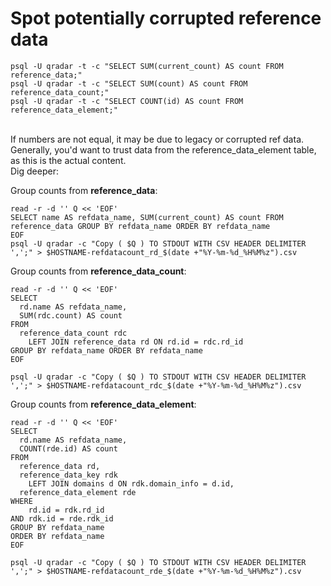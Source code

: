 # Spot potentially corrupted reference data

    psql -U qradar -t -c "SELECT SUM(current_count) AS count FROM reference_data;"
    psql -U qradar -t -c "SELECT SUM(count) AS count FROM reference_data_count;"
    psql -U qradar -t -c "SELECT COUNT(id) AS count FROM reference_data_element;"

\
If numbers are not equal, it may be due to legacy or corrupted ref data.
\
Generally, you'd want to trust data from the reference_data_element table, as this is the actual content.
\
Dig deeper:

Group counts from **reference_data**:

    read -r -d '' Q << 'EOF'
    SELECT name AS refdata_name, SUM(current_count) AS count FROM reference_data GROUP BY refdata_name ORDER BY refdata_name
    EOF
    psql -U qradar -c "Copy ( $Q ) TO STDOUT WITH CSV HEADER DELIMITER ',';" > $HOSTNAME-refdatacount_rd_$(date +"%Y-%m-%d_%H%M%z").csv

Group counts from **reference_data_count**:

    read -r -d '' Q << 'EOF'
    SELECT
      rd.name AS refdata_name,
      SUM(rdc.count) AS count
    FROM
      reference_data_count rdc
        LEFT JOIN reference_data rd ON rd.id = rdc.rd_id
    GROUP BY refdata_name ORDER BY refdata_name
    EOF
    
    psql -U qradar -c "Copy ( $Q ) TO STDOUT WITH CSV HEADER DELIMITER ',';" > $HOSTNAME-refdatacount_rdc_$(date +"%Y-%m-%d_%H%M%z").csv

Group counts from **reference_data_element**:

    read -r -d '' Q << 'EOF'
    SELECT
      rd.name AS refdata_name,
      COUNT(rde.id) AS count
    FROM
      reference_data rd,
      reference_data_key rdk
        LEFT JOIN domains d ON rdk.domain_info = d.id,
      reference_data_element rde
    WHERE
        rd.id = rdk.rd_id
    AND rdk.id = rde.rdk_id
    GROUP BY refdata_name
    ORDER BY refdata_name
    EOF
    
    psql -U qradar -c "Copy ( $Q ) TO STDOUT WITH CSV HEADER DELIMITER ',';" > $HOSTNAME-refdatacount_rde_$(date +"%Y-%m-%d_%H%M%z").csv

